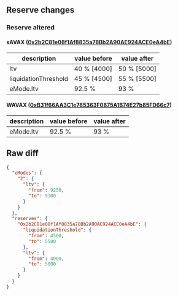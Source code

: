 ## Reserve changes

### Reserve altered

#### sAVAX ([0x2b2C81e08f1Af8835a78Bb2A90AE924ACE0eA4bE](https://snowtrace.io/address/0x2b2C81e08f1Af8835a78Bb2A90AE924ACE0eA4bE))

| description | value before | value after |
| --- | --- | --- |
| ltv | 40 % [4000] | 50 % [5000] |
| liquidationThreshold | 45 % [4500] | 55 % [5500] |
| eMode.ltv | 92.5 % | 93 % |


#### WAVAX ([0xB31f66AA3C1e785363F0875A1B74E27b85FD66c7](https://snowtrace.io/address/0xB31f66AA3C1e785363F0875A1B74E27b85FD66c7))

| description | value before | value after |
| --- | --- | --- |
| eMode.ltv | 92.5 % | 93 % |


## Raw diff

```json
{
  "eModes": {
    "2": {
      "ltv": {
        "from": 9250,
        "to": 9300
      }
    }
  },
  "reserves": {
    "0x2b2C81e08f1Af8835a78Bb2A90AE924ACE0eA4bE": {
      "liquidationThreshold": {
        "from": 4500,
        "to": 5500
      },
      "ltv": {
        "from": 4000,
        "to": 5000
      }
    }
  }
}
```